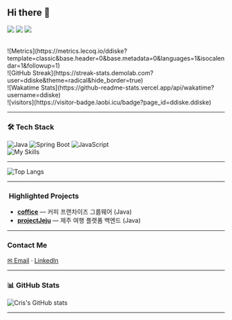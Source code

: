 ## Hi there 👋
![](http://github-profile-summary-cards.vercel.app/api/cards/profile-details?username=ddiske&theme=radical)
![](http://github-profile-summary-cards.vercel.app/api/cards/repos-per-language?username=ddiske&theme=radical)
![](http://github-profile-summary-cards.vercel.app/api/cards/most-commit-language?username=ddiske&theme=radical)
<!--
**ddiske/ddiske** is a ✨ _special_ ✨ repository because its `README.md` (this file) appears on your GitHub profile.

Here are some ideas to get you started:

- 🔭 I’m currently working on ...
- 🌱 I’m currently learning ...
- 👯 I’m looking to collaborate on ...
- 🤔 I’m looking for help with ...
- 💬 Ask me about ...
- 📫 How to reach me: ...
- 😄 Pronouns: ...
- ⚡ Fun fact: ...
-->

<br>
![Metrics](https://metrics.lecoq.io/ddiske?template=classic&base.header=0&base.metadata=0&languages=1&isocalendar=1&followup=1)
<br>
![GitHub Streak](https://streak-stats.demolab.com?user=ddiske&theme=radical&hide_border=true)
<br>
![Wakatime Stats](https://github-readme-stats.vercel.app/api/wakatime?username=ddiske)
<br>
![visitors](https://visitor-badge.laobi.icu/badge?page_id=ddiske.ddiske)

---

### 🛠️ Tech Stack
![Java](https://img.shields.io/badge/Java-007396?style=for-the-badge&logo=java&logoColor=white)
![Spring Boot](https://img.shields.io/badge/SpringBoot-6DB33F?style=for-the-badge&logo=springboot&logoColor=white)
![JavaScript](https://img.shields.io/badge/JavaScript-F7DF1E?style=for-the-badge&logo=javascript&logoColor=black)
<br>
![My Skills](https://skillicons.dev/icons?i=java,spring,js,react,html,css,git,github,mysql)

---

![Top Langs](https://github-readme-stats.vercel.app/api/top-langs/?username=ddiske&layout=compact&theme=radical)

---

### ​ Highlighted Projects
- **[coffice](https://github.com/ddiske/coffice)** — 커피 프랜차이즈 그룹웨어 (Java)
- **[projectJeju](https://github.com/ddiske/projectJeju)** — 제주 여행 플랫폼 백엔드 (Java)

---

###  Contact Me  
[✉ Email](mailto:ddiske28@gmail.com) · [LinkedIn](https://www.notion.so/22f2b771ae8080a6ac5cc48d09fbce4e)

---

### 📊 GitHub Stats
![Cris's GitHub stats](https://github-readme-stats.vercel.app/api?username=ddiske&show_icons=true&theme=default)

---
